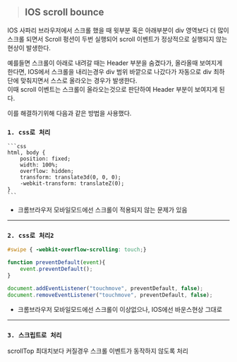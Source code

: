 > ## IOS scroll bounce

IOS 사파리 브라우저에서 스크롤 했을 때 윗부분 혹은 아래부분이 div 영역보다 더 많이 스크롤 되면서 Scroll 펑션이 두번 실행되어 scroll 이벤트가 정상적으로 실행되지 않는 현상이 발생한다.

예를들면 스크롤이 아래로 내려갈 때는 Header 부분을 숨겼다가, 올라올때 보여지게 한다면,
IOS에서 스크롤을 내리는경우 div 범위 바깥으로 나갔다가 자동으로 div 최하단에 맞춰지면서 스스로 올라오는 경우가 발생한다.   
이때 scroll 이벤트는 스크롤이 올라오는것으로 판단하여 Header 부분이 보여지게 된다.

이를 해결하기위해 다음과 같은 방법을 사용했다.

### **`1. css로 처리`**
    ```css
    html, body {
        position: fixed;
        width: 100%;
        overflow: hidden;
        transform: translate3d(0, 0, 0);
        -webkit-transform: translateZ(0);
    }
    ```
- 크롬브라우저 모바일모드에선 스크롤이 적용되지 않는 문제가 있음
---

### **`2. css로 처리2`**
```css
#swipe { -webkit-overflow-scrolling: touch;}
```
```javascript
function preventDefault(event){
    event.preventDefault();
}

document.addEventListener("touchmove", preventDefault, false);
document.removeEventListener("touchmove", preventDefault, false);
```
- 크롬브라우저 모바일모드에선 스크롤이 이상없으나, IOS에선 바운스현상 그대로

---

### **`3. 스크립트로 처리`**
scrollTop 최대치보다 커질경우 스크롤 이벤트가 동작하지 않도록 처리